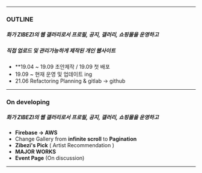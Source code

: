 
---------------------------------------

### OUTLINE 
 ##### 화가 ZIBEZI의 웹 갤러리로서 프로필, 공지, 갤러리, 쇼핑몰을 운영하고
 ##### 직접 업로드 및 관리가능하게 제작된 개인 웹사이트  
 - **19.04 ~ 19.09 초안제작     / 19.09 첫 배포
 - 19.09 ~ 현재 운영 및 업데이트 ing
 - 21.06 Refactoring Planning & gitlab -> github 
---------------------------------------

### On developing
 ##### 화가 ZIBEZI의 웹 갤러리로서 프로필, 공지, 갤러리, 쇼핑몰을 운영하고
 - **Firebase -> AWS**
 - Change Gallery from **infinite scroll** to **Pagination**
 - **Zibezi's Pick** ( Artist Recommendation )
 - **MAJOR WORKS**
 - **Event Page** (On discussion)
---------------------------------------
